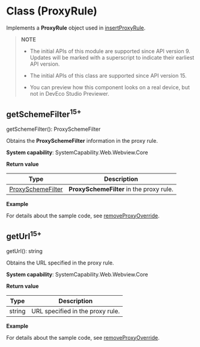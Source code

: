 # Class (ProxyRule)

Implements a **ProxyRule** object used in [insertProxyRule](./arkts-apis-webview-ProxyConfig.md#insertproxyrule15).

> **NOTE**
>
> - The initial APIs of this module are supported since API version 9. Updates will be marked with a superscript to indicate their earliest API version.
>
> - The initial APIs of this class are supported since API version 15.
>
> - You can preview how this component looks on a real device, but not in DevEco Studio Previewer.

## getSchemeFilter<sup>15+</sup>

getSchemeFilter(): ProxySchemeFilter

Obtains the **ProxySchemeFilter** information in the proxy rule.

**System capability**: SystemCapability.Web.Webview.Core

**Return value**

| Type  | Description                     |
| ------ | ------------------------- |
| [ProxySchemeFilter](./arkts-apis-webview-e.md#proxyschemefilter15) | **ProxySchemeFilter** in the proxy rule.|

**Example**

For details about the sample code, see [removeProxyOverride](./arkts-apis-webview-ProxyController.md#removeproxyoverride15).

## getUrl<sup>15+</sup>

getUrl(): string

Obtains the URL specified in the proxy rule.

**System capability**: SystemCapability.Web.Webview.Core

**Return value**

| Type  | Description                     |
| ------ | ------------------------- |
| string | URL specified in the proxy rule.|

**Example**

For details about the sample code, see [removeProxyOverride](./arkts-apis-webview-ProxyController.md#removeproxyoverride15).
